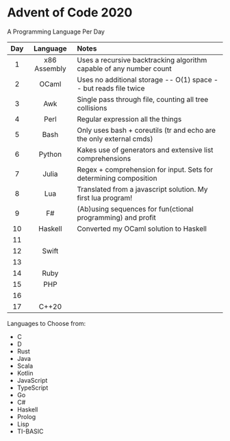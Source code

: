 # Advent of Code 2020

A Programming Language Per Day

| Day | Language     | Notes                                                               |
|:---:|:------------:|:--------------------------------------------------------------------|
| 1   | x86 Assembly | Uses a recursive backtracking algorithm capable of any number count |
| 2   | OCaml        | Uses no additional storage -- O(1) space -- but reads file twice    |
| 3   | Awk          | Single pass through file, counting all tree collisions              |
| 4   | Perl         | Regular expression all the things                                   |
| 5   | Bash         | Only uses bash + coreutils (tr and echo are the only external cmds) |
| 6   | Python       | Kakes use of generators and extensive list comprehensions           |
| 7   | Julia        | Regex + comprehension for input. Sets for determining composition   |
| 8   | Lua          | Translated from a javascript solution. My first lua program!        |
| 9   | F#           | (Ab)using sequences for fun(ctional programming) and profit         |
| 10  | Haskell      | Converted my OCaml solution to Haskell                              |
| 11  |              |                                                                     |
| 12  | Swift        |                                                                     |
| 13  |              |                                                                     |
| 14  | Ruby         |                                                                     |
| 15  | PHP          |                                                                     |
| 16  |              |                                                                     |
| 17  | C++20        |                                                                     |

Languages to Choose from:
- C
- D
- Rust
- Java
- Scala
- Kotlin
- JavaScript
- TypeScript
- Go
- C#
- Haskell
- Prolog
- Lisp
- TI-BASIC
